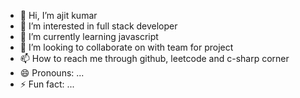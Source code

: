- 👋 Hi, I’m ajit kumar 
- 👀 I’m interested in full stack developer
- 🌱 I’m currently learning javascript 
- 💞️ I’m looking to collaborate on with team for project
- 📫 How to reach me through github, leetcode and c-sharp corner
- 😄 Pronouns: ...
- ⚡ Fun fact: ...

<!---
ajit6205/ajit6205 is a ✨ special ✨ repository because its `README.md` (this file) appears on your GitHub profile.
You can click the Preview link to take a look at your changes.
--->
